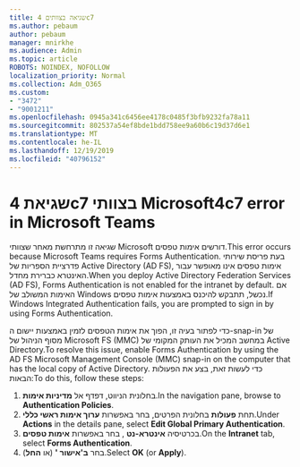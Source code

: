```yaml
---
title: שגיאה בצוותים 4c7
ms.author: pebaum
author: pebaum
manager: mnirkhe
ms.audience: Admin
ms.topic: article
ROBOTS: NOINDEX, NOFOLLOW
localization_priority: Normal
ms.collection: Adm_O365
ms.custom:
- "3472"
- "9001211"
ms.openlocfilehash: 0945a341c6456ee4178c0485f3bfb9232fa78a11
ms.sourcegitcommit: 802537a54ef8bde1bdd758ee9a60b6c19d37d6e1
ms.translationtype: MT
ms.contentlocale: he-IL
ms.lasthandoff: 12/19/2019
ms.locfileid: "40796152"
---
```

# <a name="4c7-error-in-microsoft-teams"></a><span data-ttu-id="122c7-102">שגיאת 4c7 בצוותי Microsoft</span><span class="sxs-lookup"><span data-stu-id="122c7-102">4c7 error in Microsoft Teams</span></span>

<span data-ttu-id="122c7-103">שגיאה זו מתרחשת מאחר שצוותי Microsoft דורשים אימות טפסים.</span><span class="sxs-lookup"><span data-stu-id="122c7-103">This error occurs because Microsoft Teams requires Forms Authentication.</span></span> <span data-ttu-id="122c7-104">בעת פריסת שירותי פדרציית הספריות של Active Directory (AD FS), אימות טפסים אינו מאופשר עבור האינטרא כברירת מחדל.</span><span class="sxs-lookup"><span data-stu-id="122c7-104">When you deploy Active Directory Federation Services (AD FS), Forms Authentication is not enabled for the intranet by default.</span></span> <span data-ttu-id="122c7-105">אם האימות המשולב של Windows נכשל, תתבקש להיכנס באמצעות אימות טפסים.</span><span class="sxs-lookup"><span data-stu-id="122c7-105">If Windows Integrated Authentication fails, you are prompted to sign in by using Forms Authentication.</span></span>

<span data-ttu-id="122c7-106">כדי לפתור בעיה זו, הפוך את אימות הטפסים לזמין באמצעות יישום ה-snap-in של מסוף הניהול של Microsoft FS (MMC) במחשב המכיל את העותק המקומי של Active Directory.</span><span class="sxs-lookup"><span data-stu-id="122c7-106">To resolve this issue, enable Forms Authentication by using the AD FS Microsoft Management Console (MMC) snap-in on the computer that has the local copy of Active Directory.</span></span> <span data-ttu-id="122c7-107">כדי לעשות זאת, בצע את הפעולות הבאות:</span><span class="sxs-lookup"><span data-stu-id="122c7-107">To do this, follow these steps:</span></span> 

1. <span data-ttu-id="122c7-108">בחלונית הניווט, דפדף אל **מדיניות אימות**.</span><span class="sxs-lookup"><span data-stu-id="122c7-108">In the navigation pane, browse to **Authentication Policies**.</span></span>
2. <span data-ttu-id="122c7-109">תחת **פעולות** בחלונית הפרטים, בחר באפשרות **ערוך אימות ראשי כללי**.</span><span class="sxs-lookup"><span data-stu-id="122c7-109">Under **Actions** in the details pane, select **Edit Global Primary Authentication**.</span></span>
3. <span data-ttu-id="122c7-110">בכרטיסיה **אינטרא-נט** , בחר באפשרות **אימות טפסים**.</span><span class="sxs-lookup"><span data-stu-id="122c7-110">On the **Intranet** tab, select **Forms Authentication**.</span></span>
4. <span data-ttu-id="122c7-111">בחר **ב'אישור '** (או **החל**).</span><span class="sxs-lookup"><span data-stu-id="122c7-111">Select **OK** (or **Apply**).</span></span>